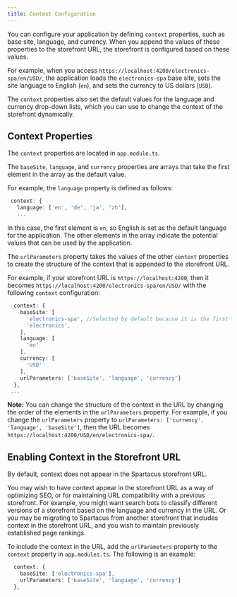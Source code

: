 ```yaml
---
title: Context Configuration
---
```


You can configure your application by defining `context` properties, such as base site, language, and currency. When you append the values of these properties to the storefront URL, the storefront is configured based on these values.

For example, when you access `https://localhost:4200/electronics-spa/en/USD/`, the application loads the `electronics-spa` base site, sets the site language to English (`en`), and sets the currency to US dollars (`USD`).

The `context` properties also set the default values for the language and currency drop-down lists, which you can use to change the context of the storefront dynamically.

## Context Properties

The `context` properties are located in `app.module.ts`.

The `baseSite`, `language`, and `currency` properties are arrays that take the first element in the array as the default value.

For example, the `language` property is defined as follows:

```typescript
 context: {
   language: ['en', 'de', 'ja', 'zh'],
   ...
```

In this case, the first element is `en`, so English is set as the default language for the application. The other elements in the array indicate the potential values that can be used by the application.

The `urlParameters` property takes the values of the other `context` properties to create the structure of the context that is appended to the storefront URL.

For example, if your storefront URL is `https://localhost:4200`, then it becomes `https://localhost:4200/electronics-spa/en/USD/` with the following `context` configuration:

```typescript
  context: {
    baseSite: [
      'electronics-spa', //Selected by default because it is the first element in the list
      'electronics',
    ],
    language: [
      'en'
    ],
    currency: [
      'USD'
    ],
    urlParameters: ['baseSite', 'language', 'currency']
  },
 ...
```

**Note:** You can change the structure of the context in the URL by changing the order of the elements in the `urlParameters` property. For example, if you change the `urlParameters` property to `urlParameters: ['currency'. 'language', 'baseSite']`, then the URL becomes `https://localhost:4200/USD/en/electronics-spa/`.

## Enabling Context in the Storefront URL

By default, context does not appear in the Spartacus storefront URL.

You may wish to have context appear in the storefront URL as a way of optimizing SEO, or for maintaining URL compatibility with a previous storefront. For example, you might want search bots to classify different versions of a storefront based on the language and currency in the URL. Or you may be migrating to Spartacus from another storefront that includes context in the storefront URL, and you wish to maintain previously established page rankings.

To include the context in the URL, add the `urlParameters` property to the `context` property in `app.modules.ts`. The following is an example:

```ts
  context: {
    baseSite: ['electronics-spa'],
    urlParameters: ['baseSite', 'language', 'currency']
  },
```
